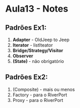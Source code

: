 # Aula13 - Notes

## Padrões Ex1:

1. **Adapter** - OldJeep to Jeep
2. **Iterator** - listIteator
3. **Bridge/Strategy/Visitor**
4. **Observer**
5. **(State)** - não obrigatório


## Padrões Ex2:

1. (Composite) - mais ou menos
2. Factory - para o RiverPort
3. Proxy - para o RiverPort
